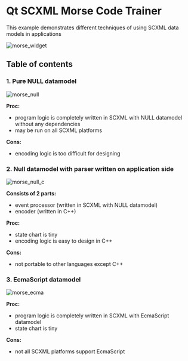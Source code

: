 # Qt SCXML Morse Code Trainer
This example demonstrates different techniques of using SCXML data models in applications

![morse_widget](https://github.com/alexzhornyak/SCXML-tutorial/blob/master/Images/morse.gif)

## Table of contents

### 1. Pure NULL datamodel
![morse_null](https://github.com/alexzhornyak/SCXML-tutorial/blob/master/Images/morseNull.png)

**Proc:**
- program logic is completely written in SCXML with NULL datamodel without any dependencies
- may be run on all SCXML platforms

**Cons:**
- encoding logic is too difficult for designing

### 2. Null datamodel with parser written on application side
![morse_null_c](https://github.com/alexzhornyak/SCXML-tutorial/blob/master/Images/morseNullDecoderC.png)

**Consists of 2 parts:**
- event processor (written in SCXML with NULL datamodel)
- encoder (written in C++)

**Proc:**
- state chart is tiny
- encoding logic is easy to design in C++

**Cons:**
- not portable to other languages except C++

### 3. EcmaScript datamodel
![morse_ecma](https://github.com/alexzhornyak/SCXML-tutorial/blob/master/Images/morseEcma.png)

**Proc:**
- program logic is completely written in SCXML with EcmaScript datamodel
- state chart is tiny

**Cons:**
- not all SCXML platforms support EcmaScript
